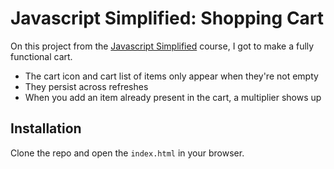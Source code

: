 
# Javascript Simplified: Shopping Cart

On this project from the [Javascript Simplified](https://javascriptsimplified.com) course, I got to make a fully functional cart.
* The cart icon and cart list of items only appear when they're not empty
* They persist across refreshes
* When you add an item already present in the cart, a multiplier shows up





## Installation

Clone the repo and open the `index.html` in your browser.
    
